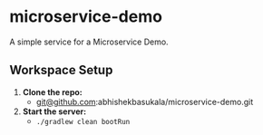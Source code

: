 # microservice-demo

A simple service for a Microservice Demo.

## Workspace Setup

1. **Clone the repo:**
    * git@github.com:abhishekbasukala/microservice-demo.git
2. **Start the server:**
    * `./gradlew clean bootRun`
